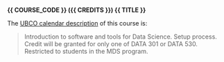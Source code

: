 **{{ COURSE_CODE }} ({{ CREDITS }}) {{ TITLE }}**

The [UBCO calendar description](http://www.calendar.ubc.ca/okanagan/courses.cfm?code=DATA) of this course is: 

> Introduction to software and tools for Data Science. Setup process. Credit will be granted for only one of DATA 301 or DATA 530.
> Restricted to students in the MDS program.